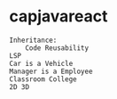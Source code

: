 # capjavareact
    Inheritance: 
        Code Reusability
    LSP    
    Car is a Vehicle
    Manager is a Employee
    Classroom College
    2D 3D
